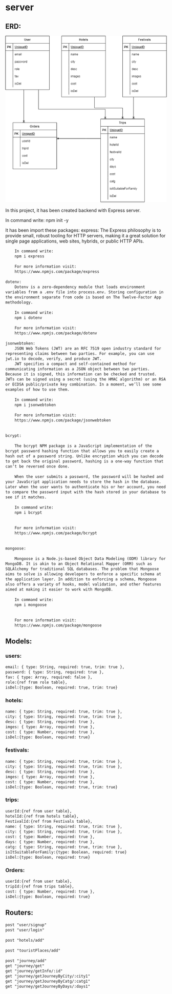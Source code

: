 # server

## ERD:

![Untitled%20Diagram-Page-2.drawio img](https://github.com/noorah15/server/blob/main/Untitled%20Diagram-Page-2.drawio.png)

In this project, it has been created backend with Express server.

In command write:
npm init -y

It has been import these packages:
express:
The Express philosophy is to provide small, robust tooling for HTTP servers, making it a great solution for single page applications, web sites, hybrids, or public HTTP APIs.

        In command write:
        npm i express

        For more information visit:
        https://www.npmjs.com/package/express

    dotenv:
        Dotenv is a zero-dependency module that loads environment variables from a .env file into process.env. Storing configuration in the environment separate from code is based on The Twelve-Factor App methodology.

        In command write:
        npm i dotenv

        For more information visit:
        https://www.npmjs.com/package/dotenv

    jsonwebtoken:
        JSON Web Tokens (JWT) are an RFC 7519 open industry standard for representing claims between two parties. For example, you can use jwt.io to decode, verify, and produce JWT.
        JWT specifies a compact and self-contained method for communicating information as a JSON object between two parties. Because it is signed, this information can be checked and trusted. JWTs can be signed using a secret (using the HMAC algorithm) or an RSA or ECDSA public/private key combination. In a moment, we’ll see some examples of how to use them.

        In command write:
        npm i jsonwebtoken

        For more information visit:
        https://www.npmjs.com/package/jsonwebtoken


    bcrypt:

        The bcrypt NPM package is a JavaScript implementation of the bcrypt password hashing function that allows you to easily create a hash out of a password string. Unlike encryption which you can decode to get back the original password, hashing is a one-way function that can’t be reversed once done.

        When the user submits a password, the password will be hashed and your JavaScript application needs to store the hash in the database. Later when the user wants to authenticate his or her account, you need to compare the password input with the hash stored in your database to see if it matches.

        In command write:
        npm i bcrypt


        For more information visit:
        https://www.npmjs.com/package/bcrypt


    mongoose:

        Mongoose is a Node.js-based Object Data Modeling (ODM) library for MongoDB. It is akin to an Object Relational Mapper (ORM) such as SQLAlchemy for traditional SQL databases. The problem that Mongoose aims to solve is allowing developers to enforce a specific schema at the application layer. In addition to enforcing a schema, Mongoose also offers a variety of hooks, model validation, and other features aimed at making it easier to work with MongoDB.

        In command write:
        npm i mongoose


        For more information visit:
        https://www.npmjs.com/package/mongoose

## Models:

### users:

    email: { type: String, required: true, trim: true },
    password: { type: String, required: true },
    fav: { type: Array, required: false },
    role:{ref from role table},
    isDel:{type: Boolean, required: true, trim: true}

### hotels:

    name: { type: String, required: true, trim: true },
    city: { type: String, required: true, trim: true },
    desc: { type: String, required: true },
    imges: { type: Array, required: true },
    cost: { type: Number, required: true },
    isDel:{type: Boolean, required: true}

### festivals:

    name: { type: String, required: true, trim: true },
    city: { type: String, required: true, trim: true },
    desc: { type: String, required: true },
    imges: { type: Array, required: true },
    cost: { type: Number, required: true },
    isDel:{type: Boolean, required: true, trim: true}

### trips:

    userId:{ref from user table},
    hotelId:{ref from hotels table},
    FestivalId:{ref from Festivals table},
    name: { type: String, required: true, trim: true },
    city: { type: String, required: true, trim: true },
    cost: { type: Number, required: true },
    days: { type: Number, required: true },
    catg: { type: String, required: true, trim: true },
    isItSuitableForFamily:{type: Boolean, required: true}
    isDel:{type: Boolean, required: true}

### Orders:

    userId:{ref from user table},
    tripId:{ref from trips table},
    cost: { type: Number, required: true },
    isDel:{type: Boolean, required: true}

## Routers:

    post "user/signup"
    post "user/login"

    post "hotels/add"

    post "touristPlaces/add"

    post "journey/add"
    get "journey/get"
    get "journey/getInfo/:id"
    get "journey/getJourneyByCity/:city1"
    get "journey/getJourneyByCatg/:catg1"
    get "journey/getJourneyByDays/:days1"
